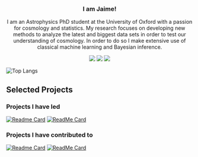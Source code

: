 <div align="center">
  <h3>I am Jaime!</h3>
  <p>I am an Astrophysics PhD student at the University of Oxford with a passion for cosmology and statistics. My research focuses on developing new methods to analyze the latest and biggest data sets in order to test our understanding of cosmology. In order to do so I make extensive use of classical machine learning and Bayesian inference. </p>
  
  [![](https://img.shields.io/badge/LinkedIn-0A66C2.svg?style=for-the-badge&logo=LinkedIn&logoColor=white)](https://www.linkedin.com/in/jaime-ruiz-zapatero-524ab0130/)
  [![](https://img.shields.io/badge/GitHub%20Pages-222222.svg?style=for-the-badge&logo=GitHub-Pages&logoColor=white)]([https://dev.to/nombrekeff](https://jaimeruizzapatero.net/))
  [![](https://img.shields.io/badge/arXiv-B31B1B.svg?style=for-the-badge&logo=arXiv&logoColor=white)](https://arxiv.org/search/astro-ph?searchtype=author&query=Ruiz-Zapatero%2C+J)

</div>

![Top Langs](https://github-readme-stats.vercel.app/api/top-langs/?username=jaimerzp&layout=compact&theme=tokyonight&hide=jupyter%20notebook,makefile&size_weight=0.5&count_weight=0.5)

## Selected Projects
### Projects I have led

[![Readme Card](https://github-readme-stats.vercel.app/api/pin/?username=jaimerzp&repo=LimberJack.jl\&title_color=fff\&icon_color=f9f9f9\&text_color=9f9f9f\&bg_color=151515)](https://github.com/jaimerzp/LimberJack.jl)
[![ReadMe Card](https://github-readme-stats.vercel.app/api/pin/?username=jaimerzp&repo=MicroCanonicalHMC.jl\&title_color=fff\&icon_color=f9f9f9\&text_color=9f9f9f\&bg_color=151515)](https://github.com/jaimerzp/MicroCanonicalHMC.jl)

### Projects I have contributed to
  
[![Readme Card](https://github-readme-stats.vercel.app/api/pin/?username=TuringLang&repo=Turing.jl\&title_color=fff\&icon_color=f9f9f9\&text_color=9f9f9f\&bg_color=151515)](https://github.com/TuringLang/Turing.jl)
[![ReadMe Card](https://github-readme-stats.vercel.app/api/pin/?username=TuringLang&repo=AdvancedHMC.jl\&title_color=fff\&icon_color=f9f9f9\&text_color=9f9f9f\&bg_color=151515)](https://github.com/TuringLang/AdvancedHMC.jl)
